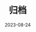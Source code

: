 ---
title: 归档
date: 2023-08-24
layout: "archives"
slug: "archives"
menu:
    main:
        weight: 2
        params: 
            icon: archives
---